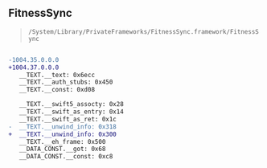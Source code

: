 ## FitnessSync

> `/System/Library/PrivateFrameworks/FitnessSync.framework/FitnessSync`

```diff

-1004.35.0.0.0
+1004.37.0.0.0
   __TEXT.__text: 0x6ecc
   __TEXT.__auth_stubs: 0x450
   __TEXT.__const: 0xd08

   __TEXT.__swift5_assocty: 0x28
   __TEXT.__swift_as_entry: 0x14
   __TEXT.__swift_as_ret: 0x1c
-  __TEXT.__unwind_info: 0x318
+  __TEXT.__unwind_info: 0x300
   __TEXT.__eh_frame: 0x500
   __DATA_CONST.__got: 0x68
   __DATA_CONST.__const: 0xc8

```
